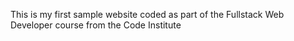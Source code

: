 This is my first sample website coded as part of the Fullstack Web Developer course from the Code Institute
